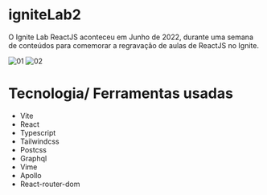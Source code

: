 # igniteLab2
O Ignite Lab ReactJS aconteceu em Junho de 2022, durante uma semana de conteúdos para comemorar a regravação de aulas de ReactJS no Ignite.

![01](https://user-images.githubusercontent.com/39626457/204919500-21eb77cd-686e-40fc-9505-5c0c83dd9e4f.PNG)
![02](https://user-images.githubusercontent.com/39626457/204919508-c5478551-783f-413d-a360-3975e32c4417.PNG)


# Tecnologia/ Ferramentas usadas
* Vite
* React
* Typescript
* Tailwindcss
* Postcss
* Graphql
* Vime
* Apollo
* React-router-dom
